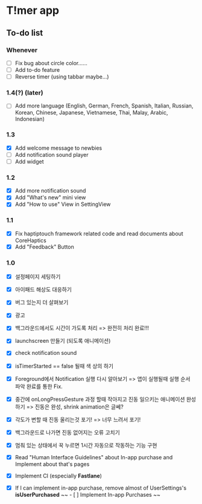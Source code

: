 #  T!mer app

## To-do list

### Whenever
- [ ] Fix bug about circle color......
- [ ] Add to-do feature
- [ ] Reverse timer (using tabbar maybe...)

### 1.4(?) (later)
- [ ] Add more language (English, German, French, Spanish, Italian, Russian, Korean, Chinese, Japanese, Vietnamese, Thai, Malay, Arabic, Indonesian)

### 1.3
- [x] Add welcome message to newbies
- [ ] Add notification sound player
- [ ] Add widget

### 1.2
- [x] Add more notification sound
- [x] Add "What's new" mini view
- [x] Add "How to use" View in SettingView

### 1.1
- [x] Fix haptiptouch framework related code and read documents about CoreHaptics
- [x] Add "Feedback" Button

### 1.0
- [x] 설정페이지 세팅하기 
- [x] 아이패드 해상도 대응하기
- [x] 버그 있는지 더 살펴보기
- [x] 광고
- [x] 백그라운드에서도 시간이 가도록 처리 => 완전히 처리 완료!!!
- [x] launchscreen 만들기 (되도록 애니메이션)
- [x] check notification sound
- [x] isTimerStarted == false 될때 색 상의 하기
- [x] Foreground에서 Notification 실행 다시 알아보기 => 앱이 실행될때 실행 순서 파악 완료를 통한 Fix.
- [x] 중간에 onLongPressGesture 과정 할때 작아지고 진동 일으키는 애니메이션 완성하기 => 진동은 완성, shrink animation은 글쎄?
- [x] 각도가 변할 때 진동 울리는것 포기! => 너무 느려서 포기!
- [x] 백그라운드로 나가면 진동 없어지는 오류 고치기
- [x] 멈춰 있는 상태에서 꾹 누르면 1시간 자동으로 작동하는 기능 구현
- [x] Read "Human Interface Guidelines" about In-app purchase and Implement about that's pages
- [x] Implement CI (especially **Fastlane**)

- [x] If I can implement in-app purchase, remove almost of UserSettings's **isUserPurchased**
~~ - [ ] Implement In-app Purchases ~~
